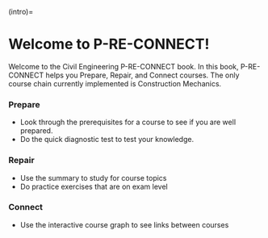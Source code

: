 (intro)=
# Welcome to P-RE-CONNECT!

Welcome to the Civil Engineering P-RE-CONNECT book. In this book, P-RE-CONNECT helps you Prepare, Repair, and Connect courses. The only course chain currently implemented is Construction Mechanics. 

### Prepare
- Look through the prerequisites for a course to see if you are well prepared.
- Do the quick diagnostic test to test your knowledge.

### Repair
- Use the summary to study for course topics
- Do practice exercises that are on exam level

### Connect
- Use the interactive course graph to see links between courses